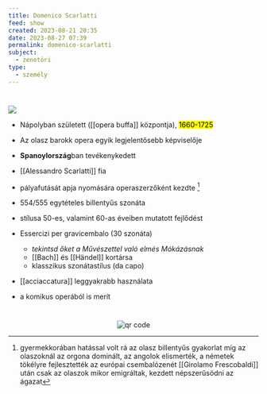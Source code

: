 ```yaml
---
title: Domenico Scarlatti
feed: show
created: 2023-08-21 20:35
date: 2023-08-27 07:39
permalink: domenico-scarlatti
subject:
  - zenetöri
type:
  - személy
---
```

#
![](https://www.br-klassik.de/themen/klassik-entdecken/domenico-scarlatti-komponist-100~_v-img__16__9__xl_-d31c35f8186ebeb80b0cd843a7c267a0e0c81647.jpg?version=f30a2)

- Nápolyban született ([[opera buffa]] központja), <mark>1660-1725</mark>
- Az olasz barokk opera egyik legjelentősebb képviselője
- **Spanoylország**ban tevékenykedett
- [[Alessandro Scarlatti]] fia

- pályafutását apja nyomására operaszerzőként kezdte [^1]
- 554/555 egytételes billentyűs szonáta
- stílusa 50-es, valamint 60-as éveiben mutatott fejlődést
- Essercizi per gravicembalo (30 szonáta)
	- *tekintsd őket a Művészettel való elmés Mókázásnak*
	- [[Bach]] és [[Händel]] kortársa
	- klasszikus szonátastílus (da capo)
- [[acciaccatura]] leggyakrabb használata
- a komikus operából is merít


[^1]: gyermekkorában hatással volt rá az olasz billentyűs gyakorlat
míg az olaszoknál az orgona dominált, az angolok elismerték, a németek tökélyre fejlesztették az európai csembalózenét
[[Girolamo Frescobaldi]] után csak az olaszok mikor emigráltak, kezdett népszerűsödni az ágazat



#
<p style="text-align: center;"><img src="https://chart.googleapis.com/chart?cht=qr&chl=https://notes.andrasdenes.com/domenico-scarlatti&chs=180x180&choe=UTF-8&chld=L|2" alt="qr code"></p>

